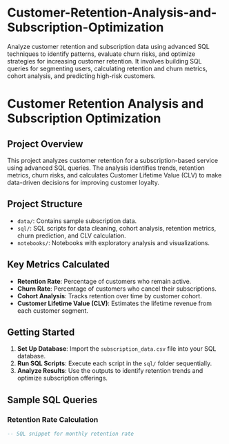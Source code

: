 # Customer-Retention-Analysis-and-Subscription-Optimization
Analyze customer retention and subscription data using advanced SQL techniques to identify patterns, evaluate churn risks, and optimize strategies for increasing customer retention. It involves building SQL queries for segmenting users, calculating retention and churn metrics, cohort analysis, and predicting high-risk customers.


# Customer Retention Analysis and Subscription Optimization

## Project Overview
This project analyzes customer retention for a subscription-based service using advanced SQL queries. The analysis identifies trends, retention metrics, churn risks, and calculates Customer Lifetime Value (CLV) to make data-driven decisions for improving customer loyalty.

## Project Structure
- `data/`: Contains sample subscription data.
- `sql/`: SQL scripts for data cleaning, cohort analysis, retention metrics, churn prediction, and CLV calculation.
- `notebooks/`: Notebooks with exploratory analysis and visualizations.

## Key Metrics Calculated
- **Retention Rate**: Percentage of customers who remain active.
- **Churn Rate**: Percentage of customers who cancel their subscriptions.
- **Cohort Analysis**: Tracks retention over time by customer cohort.
- **Customer Lifetime Value (CLV)**: Estimates the lifetime revenue from each customer segment.

## Getting Started
1. **Set Up Database**: Import the `subscription_data.csv` file into your SQL database.
2. **Run SQL Scripts**: Execute each script in the `sql/` folder sequentially.
3. **Analyze Results**: Use the outputs to identify retention trends and optimize subscription offerings.

## Sample SQL Queries
### Retention Rate Calculation
```sql
-- SQL snippet for monthly retention rate
